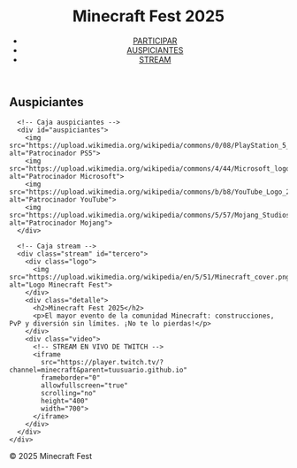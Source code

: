 <!DOCTYPE html>
<html lang="es">
<head>
  <meta charset="UTF-8">
  <meta name="viewport" content="width=device-width, initial-scale=1.0">
  <title>Minecraft Fest 2025</title>
  <link rel="stylesheet" href="styles.css">
</head>
<body>
  <!-- Encabezado -->
  <header>
    <h1 id="primero">Minecraft Fest 2025</h1>
    <nav>
      <ul>
        <li><a href="#primero">PARTICIPAR</a></li>
        <li><a href="#segundo">AUSPICIANTES</a></li>
        <li><a href="#tercero">STREAM</a></li>
      </ul>
    </nav>
  </header>

  <!-- Contenido principal -->
  <main>
    <div id="principal">
      <!-- Subtítulo auspiciantes -->
      <h2 id="segundo">Auspiciantes</h2>

      <!-- Caja auspiciantes -->
      <div id="auspiciantes">
        <img src="https://upload.wikimedia.org/wikipedia/commons/0/08/PlayStation_5_logo_and_wordmark.svg" alt="Patrocinador PS5">
        <img src="https://upload.wikimedia.org/wikipedia/commons/4/44/Microsoft_logo.svg" alt="Patrocinador Microsoft">
        <img src="https://upload.wikimedia.org/wikipedia/commons/b/b8/YouTube_Logo_2017.svg" alt="Patrocinador YouTube">
        <img src="https://upload.wikimedia.org/wikipedia/commons/5/57/Mojang_Studios_Logo_%282020%2C_full%29.png" alt="Patrocinador Mojang">
      </div>

      <!-- Caja stream -->
      <div class="stream" id="tercero">
        <div class="logo">
          <img src="https://upload.wikimedia.org/wikipedia/en/5/51/Minecraft_cover.png" alt="Logo Minecraft Fest">
        </div>
        <div class="detalle">
          <h2>Minecraft Fest 2025</h2>
          <p>El mayor evento de la comunidad Minecraft: construcciones, PvP y diversión sin límites. ¡No te lo pierdas!</p>
        </div>
        <div class="video">
          <!-- STREAM EN VIVO DE TWITCH -->
          <iframe
            src="https://player.twitch.tv/?channel=minecraft&parent=tuusuario.github.io"
            frameborder="0"
            allowfullscreen="true"
            scrolling="no"
            height="400"
            width="700">
          </iframe>
        </div>
      </div>
    </div>
  </main>

  <!-- Footer -->
  <footer>
    <p>&copy; 2025 Minecraft Fest</p>
  </footer>
</body>
</html>
